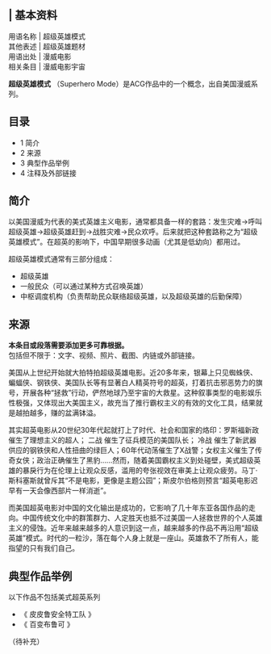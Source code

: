 |  **基本资料**  
---  
用语名称  |  超级英雄模式   
其他表述  |  超级英雄题材   
用语出处  |  漫威电影   
相关条目  |  漫威电影宇宙   
  
**超级英雄模式** （Superhero Mode）是ACG作品中的一个概念，出自美国漫威系列。

##  目录

  * 1  简介 
  * 2  来源 
  * 3  典型作品举例 
  * 4  注释及外部链接 

##  简介

以美国漫威为代表的美式英雄主义电影，通常都具备一样的套路：发生灾难→呼叫超级英雄→超级英雄赶到→战胜灾难→民众欢呼。后来就把这种套路称之为“超级英雄模式”。在超英的影响下，中国早期很多动画（尤其是低幼向）都用过。

超级英雄模式通常有三部分组成：

  * 超级英雄 
  * 一般民众（可以通过某种方式召唤英雄） 
  * 中枢调度机构（负责帮助民众联络超级英雄，以及超级英雄的后勤保障） 

##  来源

**本条目或段落需要添加更多可靠根据。**  
包括但不限于：文字、视频、照片、截图、内链或外部链接。

美国从上世纪开始就大拍特拍超级英雄电影。近20多年来，银幕上只见蜘蛛侠、蝙蝠侠、钢铁侠、美国队长等有显著白人精英符号的超英，打着抗击邪恶势力的旗号，开展各种“拯救”行动，俨然地球乃至宇宙的大救星。这种叙事类型的电影娱乐性极强，又体现出大美国主义，故充当了推行霸权主义的有效的文化工具，结果就是越拍越多，赚的盆满钵溢。

其实超英电影从20世纪30年代起就打上了时代、社会和国家的烙印：罗斯福新政催生了理想主义的超人；  二战  催生了征兵模范的美国队长；  冷战
催生了新武器供应的钢铁侠和人性扭曲的绿巨人；60年代动荡催生了X战警；女权主义催生了传奇女侠；政治正确催生了黑豹……然而，随着美国霸权主义到处碰壁，美式超级英雄的暴戾行为在伦理上让观众反感，滥用的夸张视效在审美上让观众疲劳。马丁·斯科塞斯就曾斥其“不是电影，更像是主题公园”；斯皮尔伯格则预言“超英电影迟早有一天会像西部片一样消逝”。

而美国超英电影对中国的文化输出是成功的，它影响了几十年东亚各国作品的走向。中国传统文化中的群策群力、人定胜天也抵不过美国一人拯救世界的个人英雄主义的侵蚀。近年来越来越多的人意识到这一点，越来越多的作品不再沿用“超级英雄”模式。时代的一粒沙，落在每个人身上就是一座山。英雄救不了所有人，能指望的只有我们自己。

##  典型作品举例

以下作品不包括美式超英系列

  * 《  皮皮鲁安全特工队  》 
  * 《  百变布鲁可  》 

（待补充）